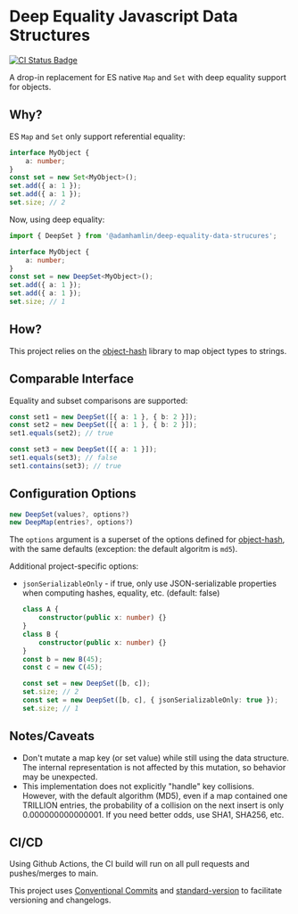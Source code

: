 # Deep Equality Javascript Data Structures

[![CI Status Badge](https://github.com/adamhamlin/deep-equality-data-structures/actions/workflows/ci.yaml/badge.svg)](https://github.com/adamhamlin/deep-equality-data-structures/actions/workflows/ci.yaml)

A drop-in replacement for ES native `Map` and `Set` with deep equality support for objects.

## Why?

ES `Map` and `Set` only support referential equality:

```typescript
interface MyObject {
    a: number;
}
const set = new Set<MyObject>();
set.add({ a: 1 });
set.add({ a: 1 });
set.size; // 2
```

Now, using deep equality:

```typescript
import { DeepSet } from '@adamhamlin/deep-equality-data-strucures';

interface MyObject {
    a: number;
}
const set = new DeepSet<MyObject>();
set.add({ a: 1 });
set.add({ a: 1 });
set.size; // 1
```

## How?

This project relies on the [object-hash](https://github.com/puleos/object-hash) library to map object types to strings.

## Comparable Interface

Equality and subset comparisons are supported:

```typescript
const set1 = new DeepSet([{ a: 1 }, { b: 2 }]);
const set2 = new DeepSet([{ a: 1 }, { b: 2 }]);
set1.equals(set2); // true

const set3 = new DeepSet([{ a: 1 }]);
set1.equals(set3); // false
set1.contains(set3); // true
```

## Configuration Options

```typescript
new DeepSet(values?, options?)
new DeepMap(entries?, options?)
```

The `options` argument is a superset of the options defined for [object-hash](https://github.com/puleos/object-hash#hashvalue-options), with the same defaults (exception: the default algoritm is `md5`).

Additional project-specific options:

-   `jsonSerializableOnly` - if true, only use JSON-serializable properties when computing hashes, equality, etc. (default: false)

    ```typescript
    class A {
        constructor(public x: number) {}
    }
    class B {
        constructor(public x: number) {}
    }
    const b = new B(45);
    const c = new C(45);

    const set = new DeepSet([b, c]);
    set.size; // 2
    const set = new DeepSet([b, c], { jsonSerializableOnly: true });
    set.size; // 1
    ```

## Notes/Caveats

-   Don't mutate a map key (or set value) while still using the data structure. The internal representation is not affected by this mutation, so behavior may be unexpected.
-   This implementation does not explicitly "handle" key collisions. However, with the default algorithm (MD5), even if a map contained one TRILLION entries, the probability of a collision on the next insert is only 0.000000000000001. If you need better odds, use SHA1, SHA256, etc.

## CI/CD

Using Github Actions, the CI build will run on all pull requests and pushes/merges to main.

This project uses [Conventional Commits](https://www.conventionalcommits.org/) and [standard-version](https://github.com/conventional-changelog/standard-version) to facilitate versioning and changelogs.
